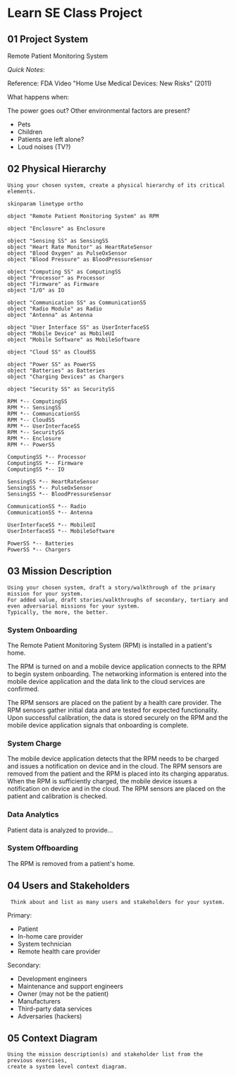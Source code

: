 # Learn SE Class Project

## 01 Project System

Remote Patient Monitoring System

*Quick Notes*:

Reference: FDA Video "Home Use Medical Devices: New Risks" (2011)

What happens when:

The power goes out?
Other environmental factors are present?

* Pets
* Children
* Patients are left alone?
* Loud noises (TV?)

## 02 Physical Hierarchy

```{admonition} Problem
Using your chosen system, create a physical hierarchy of its critical elements.
```

```{uml}
skinparam linetype ortho

object "Remote Patient Monitoring System" as RPM

object "Enclosure" as Enclosure

object "Sensing SS" as SensingSS
object "Heart Rate Monitor" as HeartRateSensor
object "Blood Oxygen" as PulseOxSensor
object "Blood Pressure" as BloodPressureSensor

object "Computing SS" as ComputingSS
object "Processor" as Processor
object "Firmware" as Firmware
object "I/O" as IO

object "Communication SS" as CommunicationSS
object "Radio Module" as Radio
object "Antenna" as Antenna

object "User Interface SS" as UserInterfaceSS
object "Mobile Device" as MobileUI
object "Mobile Software" as MobileSoftware

object "Cloud SS" as CloudSS

object "Power SS" as PowerSS
object "Batteries" as Batteries
object "Charging Devices" as Chargers

object "Security SS" as SecuritySS

RPM *-- ComputingSS
RPM *-- SensingSS
RPM *-- CommunicationSS
RPM *-- CloudSS
RPM *-- UserInterfaceSS
RPM *-- SecuritySS
RPM *-- Enclosure
RPM *-- PowerSS

ComputingSS *-- Processor
ComputingSS *-- Firmware
ComputingSS *-- IO

SensingSS *-- HeartRateSensor
SensingSS *-- PulseOxSensor
SensingSS *-- BloodPressureSensor

CommunicationSS *-- Radio
CommunicationSS *-- Antenna

UserInterfaceSS *-- MobileUI
UserInterfaceSS *-- MobileSoftware

PowerSS *-- Batteries
PowerSS *-- Chargers
```

## 03 Mission Description

```{admonition} Problem
Using your chosen system, draft a story/walkthrough of the primary mission for your system.
For added value, draft stories/walkthroughs of secondary, tertiary and even adversarial missions for your system.
Typically, the more, the better.
```

### System Onboarding

The Remote Patient Monitoring System (RPM) is installed in a patient's home.

The RPM is turned on and a mobile device application connects to the RPM to begin system onboarding.
The networking information is entered into the mobile device application and the data link to the cloud services are confirmed.

The RPM sensors are placed on the patient by a health care provider.
The RPM sensors gather initial data and are tested for expected functionality.
Upon successful calibration, the data is stored securely on the RPM and the mobile device application signals that onboarding is complete.

### System Charge

The mobile device application detects that the RPM needs to be charged and issues a notification on device and in the cloud.
The RPM sensors are removed from the patient and the RPM is placed into its charging apparatus.
When the RPM is sufficiently charged, the mobile device issues a notification on device and in the cloud.
The RPM sensors are placed on the patient and calibration is checked.

### Data Analytics

Patient data is analyzed to provide...

### System Offboarding

The RPM is removed from a patient's home.

## 04 Users and Stakeholders

```{admonition} Problem
 Think about and list as many users and stakeholders for your system.
```

Primary:

* Patient
* In-home care provider
* System technician
* Remote health care provider

Secondary:

* Development engineers
* Maintenance and support engineers
* Owner (may not be the patient)
* Manufacturers
* Third-party data services
* Adversaries (hackers)

## 05 Context Diagram

```{admonition} Problem
Using the mission description(s) and stakeholder list from the previous exercises,
create a system level context diagram.
```

```{uml}

```
